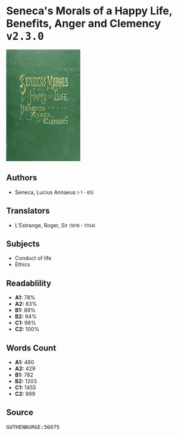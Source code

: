 # Seneca's Morals of a Happy Life, Benefits, Anger and Clemency <kbd>v2.3.0</kbd>

![](./cover.medium.jpg "")

## Authors


 - Seneca, Lucius Annaeus <small>(-1 - 65)</small>

## Translators


 - L'Estrange, Roger, Sir <small>(1616 - 1704)</small>

## Subjects


 - Conduct of life
 - Ethics

## Readablility


 - **A1:** 78%
 - **A2:** 83%
 - **B1:** 89%
 - **B2:** 94%
 - **C1:** 98%
 - **C2:** 100%

## Words Count


 - **A1:** 480
 - **A2:** 429
 - **B1:** 782
 - **B2:** 1203
 - **C1:** 1455
 - **C2:** 999

## Source


<kbd>GUTHENBURGE:56075</kbd>
